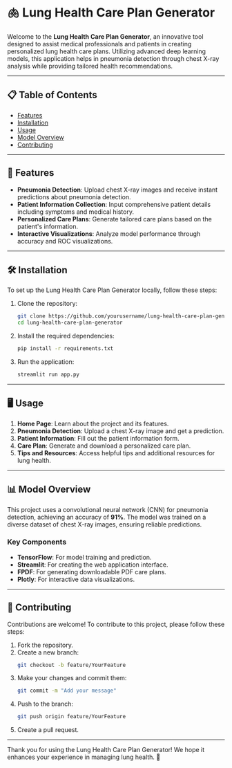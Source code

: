 # 🫁 Lung Health Care Plan Generator

Welcome to the **Lung Health Care Plan Generator**, an innovative tool designed to assist medical professionals and patients in creating personalized lung health care plans. Utilizing advanced deep learning models, this application helps in pneumonia detection through chest X-ray analysis while providing tailored health recommendations.

---

## 📋 Table of Contents

- [Features](#features)
- [Installation](#installation)
- [Usage](#usage)
- [Model Overview](#model-overview)
- [Contributing](#contributing)

---

## 🌟 Features

- **Pneumonia Detection**: Upload chest X-ray images and receive instant predictions about pneumonia detection.
- **Patient Information Collection**: Input comprehensive patient details including symptoms and medical history.
- **Personalized Care Plans**: Generate tailored care plans based on the patient's information.
- **Interactive Visualizations**: Analyze model performance through accuracy and ROC visualizations.

---

## 🛠️ Installation

To set up the Lung Health Care Plan Generator locally, follow these steps:

1. Clone the repository:
    ```bash
    git clone https://github.com/yourusername/lung-health-care-plan-generator.git
    cd lung-health-care-plan-generator
    ```

2. Install the required dependencies:
    ```bash
    pip install -r requirements.txt
    ```

3. Run the application:
    ```bash
    streamlit run app.py
    ```

---

## 🖥️ Usage

1. **Home Page**: Learn about the project and its features.
2. **Pneumonia Detection**: Upload a chest X-ray image and get a prediction.
3. **Patient Information**: Fill out the patient information form.
4. **Care Plan**: Generate and download a personalized care plan.
5. **Tips and Resources**: Access helpful tips and additional resources for lung health.

---

## 📊 Model Overview

This project uses a convolutional neural network (CNN) for pneumonia detection, achieving an accuracy of **91%**. The model was trained on a diverse dataset of chest X-ray images, ensuring reliable predictions.

### Key Components

- **TensorFlow**: For model training and prediction.
- **Streamlit**: For creating the web application interface.
- **FPDF**: For generating downloadable PDF care plans.
- **Plotly**: For interactive data visualizations.

---

## 🤝 Contributing

Contributions are welcome! To contribute to this project, please follow these steps:

1. Fork the repository.
2. Create a new branch:
    ```bash
    git checkout -b feature/YourFeature
    ```
3. Make your changes and commit them:
    ```bash
    git commit -m "Add your message"
    ```
4. Push to the branch:
    ```bash
    git push origin feature/YourFeature
    ```
5. Create a pull request.

---

Thank you for using the Lung Health Care Plan Generator! We hope it enhances your experience in managing lung health. 🌟

